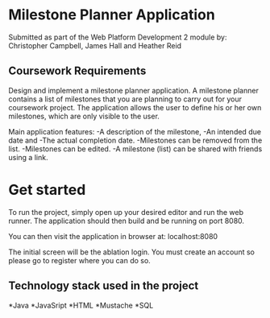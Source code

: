 # Milestone Planner Application

Submitted as part of the Web Platform Development 2 module by: Christopher Campbell, James Hall and Heather Reid


## Coursework Requirements

Design and implement a milestone planner application. A milestone planner contains a list of
milestones that you are planning to carry out for your coursework project. The application allows the
user to define his or her own milestones, which are only visible to the user.

Main application features:
-A description of the milestone,
-An intended due date and
-The actual completion date.
-Milestones can be removed from the list.
-Milestones can be edited.
-A milestone (list) can be shared with friends using a link. 


# Get started

To run the project, simply open up your desired editor and run the web runner. The application should then build
and be running on port 8080.

You can then visit the application in browser at: localhost:8080

The initial screen will be the ablation login. You must create an account so please go to register where you can do so.
    
    
## Technology stack used in the project

*Java
*JavaSript
*HTML
*Mustache
*SQL
